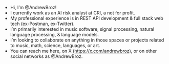 - Hi, I’m @AndrewBroz!
- I currently work as an AI risk analyst at CRI, a not for profit.
- My professional experience is in REST API development & full stack web tech (ex-Postman, ex-Twitter).
- I’m primarily interested in music software, signal processing, natural language processing, & language models.
- I’m looking to collaborate on anything in those spaces or projects related to music, math, science, languages, or art.
- You can reach me here, on X (https://x.com/andrewbroz), or on other social networks as @AndrewBroz.

<!---
andrewbroz/andrewbroz is a ✨ special ✨ repository because its `README.md` (this file) appears on your GitHub profile.
You can click the Preview link to take a look at your changes.
--->
